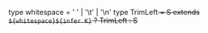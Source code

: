 type whitespace = ' ' | '\t' | '\n'
type TrimLeft<S extends string> = S extends `${whitespace}${infer K}` ? TrimLeft<K> : S
